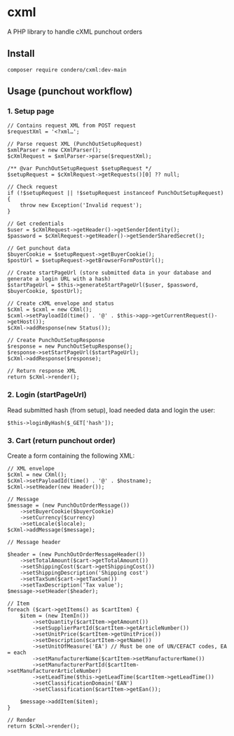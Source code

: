 # cxml
A PHP library to handle cXML punchout orders

## Install

`composer require condero/cxml:dev-main`

## Usage (punchout workflow)

### 1. Setup page

    // Contains request XML from POST request
    $requestXml = '<?xml…';
    
    // Parse request XML (PunchOutSetupRequest)
    $xmlParser = new CXmlParser();
    $cXmlRequest = $xmlParser->parse($requestXml);

    /** @var PunchOutSetupRequest $setupRequest */
 	$setupRequest = $cXmlRequest->getRequests()[0] ?? null;
 	
 	// Check request
 	if (!$setupRequest || !$setupRequest instanceof PunchOutSetupRequest) {
        throw new Exception('Invalid request');
    }
    
    // Get credentials
    $user = $cXmlRequest->getHeader()->getSenderIdentity();
    $password = $cXmlRequest->getHeader()->getSenderSharedSecret();
    
    // Get punchout data
    $buyerCookie = $setupRequest->getBuyerCookie();
    $postUrl = $setupRequest->getBrowserFormPostUrl();
    
    // Create startPageUrl (store submitted data in your database and generate a login URL with a hash)
    $startPageUrl = $this->generateStartPageUrl($user, $password, $buyerCookie, $postUrl);
    
    // Create cXML envelope and status
    $cXml = $cxml = new CXml();
	$cxml->setPayloadId(time() . '@' . $this->app->getCurrentRequest()->getHost());
    $cXml->addResponse(new Status());

    // Create PunchOutSetupResponse
    $response = new PunchOutSetupResponse();
    $response->setStartPageUrl($startPageUrl);
    $cXml->addResponse($response);
    
    // Return response XML
    return $cXml->render();
    
### 2. Login (startPageUrl)

Read submitted hash (from setup), load needed data and login the user:

    $this->loginByHash($_GET['hash']);

### 3. Cart (return punchout order)

Create a form containing the following XML:

    // XML envelope
    $cXml = new CXml();
    $cXml->setPayloadId(time() . '@' . $hostname);
    $cXml->setHeader(new Header());

    // Message
    $message = (new PunchOutOrderMessage())
        ->setBuyerCookie($buyerCookie)
        ->setCurrency($currency)
        ->setLocale($locale);
    $cXml->addMessage($message);

    // Message header

    $header = (new PunchOutOrderMessageHeader())
        ->setTotalAmount($cart->getTotalAmount())
        ->setShippingCost($cart->getShippingCost())
        ->setShippingDescription('Shipping cost')
        ->setTaxSum($cart->getTaxSum())
        ->setTaxDescription('Tax value');
    $message->setHeader($header);

    // Item
    foreach ($cart->getItems() as $cartItem) {
        $item = (new ItemIn())
            ->setQuantity($cartItem->getAmount())
            ->setSupplierPartId($cartItem->getArticleNumber())
            ->setUnitPrice($cartItem->getUnitPrice())
            ->setDescription($cartItem->getName())
            ->setUnitOfMeasure('EA') // Must be one of UN/CEFACT codes, EA = each
            ->setManufacturerName($cartItem->setManufacturerName())
            ->setManufacturerPartId($cartItem->setManufacturerArticleNumber)
            ->setLeadTime($this->getLeadTime($cartItem->getLeadTime())
            ->setClassificationDomain('EAN')
            ->setClassification($cartItem->getEan());

        $message->addItem($item);
    }

    // Render
    return $cXml->render();
